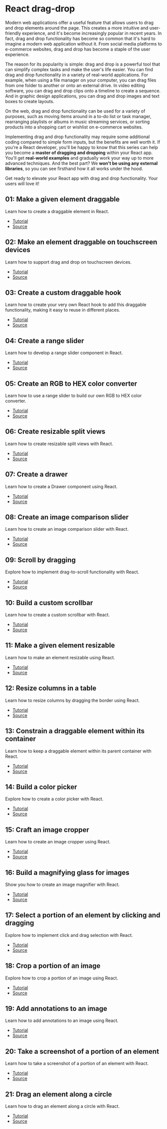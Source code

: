 # React drag-drop

Modern web applications offer a useful feature that allows users to drag and drop elements around the page. This creates a more intuitive and user-friendly experience, and it's become increasingly popular in recent years. In fact, drag and drop functionality has become so common that it's hard to imagine a modern web application without it. From social media platforms to e-commerce websites, drag and drop has become a staple of the user experience.

The reason for its popularity is simple: drag and drop is a powerful tool that can simplify complex tasks and make the user's life easier. You can find drag and drop functionality in a variety of real-world applications. For example, when using a file manager on your computer, you can drag files from one folder to another or onto an external drive. In video editing software, you can drag and drop clips onto a timeline to create a sequence. And in graphic design applications, you can drag and drop images and text boxes to create layouts.

On the web, drag and drop functionality can be used for a variety of purposes, such as moving items around in a to-do list or task manager, rearranging playlists or albums in music streaming services, or sorting products into a shopping cart or wishlist on e-commerce websites.

Implementing drag and drop functionality may require some additional coding compared to simple form inputs, but the benefits are well worth it. If you're a React developer, you'll be happy to know that this series can help you become a **master of dragging and dropping** within your React app. You'll get **real-world examples** and gradually work your way up to more advanced techniques. And the best part? We **won't be using any external libraries**, so you can see firsthand how it all works under the hood.

Get ready to elevate your React app with drag and drop functionality. Your users will love it!

## 01: Make a given element draggable

Learn how to create a draggable element in React.

-   [Tutorial](https://phuoc.ng/collection/react-drag-drop/make-a-given-element-draggable/)
-   [Source](/01-make-a-given-element-draggable)

## 02: Make an element draggable on touchscreen devices

Learn how to support drag and drop on touchscreen devices.

-   [Tutorial](https://phuoc.ng/collection/react-drag-drop/make-an-element-draggable-on-touchscreen-devices/)
-   [Source](/02-make-an-element-draggable-on-touchscreen-devices)

## 03: Create a custom draggable hook

Learn how to create your very own React hook to add this draggable functionality, making it easy to reuse in different places.

-   [Tutorial](https://phuoc.ng/collection/react-drag-drop/create-a-custom-draggable-hook/)
-   [Source](/03-create-a-custom-draggable-hook)

## 04: Create a range slider

Learn how to develop a range slider component in React.

-   [Tutorial](https://phuoc.ng/collection/react-drag-drop/create-a-range-slider/)
-   [Source](/04-create-a-range-slider)

## 05: Create an RGB to HEX color converter

Learn how to use a range slider to build our own RGB to HEX color converter.

-   [Tutorial](https://phuoc.ng/collection/react-drag-drop/create-an-rgb-to-hex-color-converter/)
-   [Source](/05-create-an-rgb-to-hex-color-converter)

## 06: Create resizable split views

Learn how to create resizable split views with React.

-   [Tutorial](https://phuoc.ng/collection/react-drag-drop/create-resizable-split-views/)
-   [Source](/06-create-resizable-split-views)

## 07: Create a drawer

Learn how to create a Drawer component using React.

-   [Tutorial](https://phuoc.ng/collection/react-drag-drop/create-a-drawer/)
-   [Source](/07-create-a-drawer)

## 08: Create an image comparison slider

Learn how to create an image comparison slider with React.

-   [Tutorial](https://phuoc.ng/collection/react-drag-drop/create-an-image-comparison-slider/)
-   [Source](/08-create-an-image-comparison-slider)

## 09: Scroll by dragging

Explore how to implement drag-to-scroll functionality with React.

-   [Tutorial](https://phuoc.ng/collection/react-drag-drop/scroll-by-dragging/)
-   [Source](/09-scroll-by-dragging)

## 10: Build a custom scrollbar

Learn how to create a custom scrollbar with React.

-   [Tutorial](https://phuoc.ng/collection/react-drag-drop/build-a-custom-scrollbar/)
-   [Source](/10-build-a-custom-scrollbar)

## 11: Make a given element resizable

Learn how to make an element resizable using React.

-   [Tutorial](https://phuoc.ng/collection/react-drag-drop/make-a-given-element-resizable/)
-   [Source](/11-make-a-given-element-resizable)

## 12: Resize columns in a table

Learn how to resize columns by dragging the border using React.

-   [Tutorial](https://phuoc.ng/collection/react-drag-drop/resize-columns-in-a-table/)
-   [Source](/12-resize-columns-in-a-table)

## 13: Constrain a draggable element within its container

Learn how to keep a draggable element within its parent container with React.

-   [Tutorial](https://phuoc.ng/collection/react-drag-drop/constrain-a-draggable-element-within-its-container/)
-   [Source](/13-constrain-a-draggable-element-within-its-container)

## 14: Build a color picker

Explore how to create a color picker with React.

-   [Tutorial](https://phuoc.ng/collection/react-drag-drop/build-a-color-picker/)
-   [Source](/14-build-a-color-picker)

## 15: Craft an image cropper

Learn how to create an image cropper using React.

-   [Tutorial](https://phuoc.ng/collection/react-drag-drop/craft-an-image-cropper/)
-   [Source](/15-craft-an-image-cropper)

## 16: Build a magnifying glass for images

Show you how to create an image magnifier with React.

-   [Tutorial](https://phuoc.ng/collection/react-drag-drop/build-a-magnifying-glass-for-images/)
-   [Source](/16-build-a-magnifying-glass-for-images)

## 17: Select a portion of an element by clicking and dragging

Explore how to implement click and drag selection with React.

-   [Tutorial](https://phuoc.ng/collection/react-drag-drop/select-a-portion-of-an-element-by-clicking-and-dragging/)
-   [Source](/17-select-a-portion-of-an-element-by-clicking-and-dragging)

## 18: Crop a portion of an image

Explore how to crop a portion of an image using React.

-   [Tutorial](https://phuoc.ng/collection/react-drag-drop/crop-a-portion-of-an-image/)
-   [Source](/18-crop-a-portion-of-an-image)

## 19: Add annotations to an image

Learn how to add annotations to an image using React.

-   [Tutorial](https://phuoc.ng/collection/react-drag-drop/add-annotations-to-an-image/)
-   [Source](/19-add-annotations-to-an-image)

## 20: Take a screenshot of a portion of an element

Learn how to take a screenshot of a portion of an element with React.

-   [Tutorial](https://phuoc.ng/collection/react-drag-drop/take-a-screenshot-of-a-portion-of-an-element/)
-   [Source](/20-take-a-screenshot-of-a-portion-of-an-element)

## 21: Drag an element along a circle

Learn how to drag an element along a circle with React.

-   [Tutorial](https://phuoc.ng/collection/react-drag-drop/drag-an-element-along-a-circle/)
-   [Source](/21-drag-an-element-along-a-circle)
